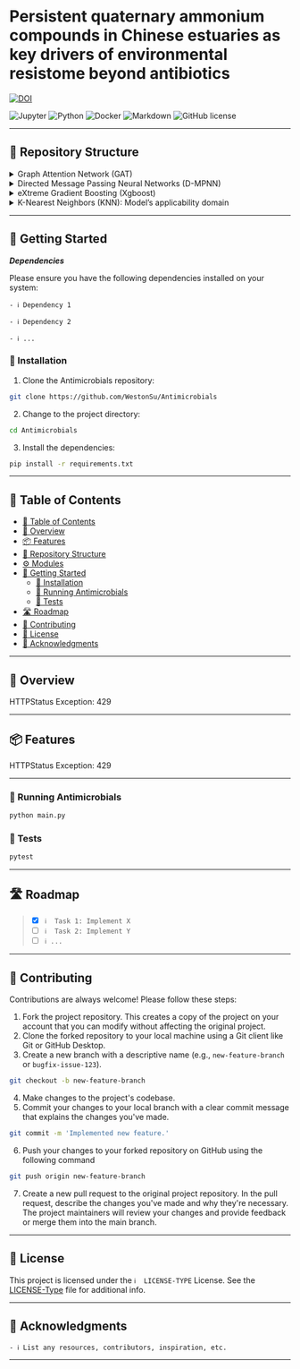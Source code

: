 # Persistent quaternary ammonium compounds in Chinese estuaries as key drivers of environmental resistome beyond antibiotics
[![DOI](https://zenodo.org/badge/DOI/10.5281/zenodo.8305808.svg)](https://doi.org/10.5281/zenodo.8305808)
<p align="left">
<img src="https://img.shields.io/badge/Jupyter-F37626.svg?style&logo=Jupyter&logoColor=white" alt="Jupyter" />
<img src="https://img.shields.io/badge/Python-3776AB.svg?style&logo=Python&logoColor=white" alt="Python" />
<img src="https://img.shields.io/badge/Docker-2496ED.svg?style&logo=Docker&logoColor=white" alt="Docker" />
<img src="https://img.shields.io/badge/Markdown-000000.svg?style&logo=Markdown&logoColor=white" alt="Markdown" />
<img src="https://img.shields.io/github/license/WestonSu/Antimicrobials?style&color=5D6D7E" alt="GitHub license" />
</p>


---
## 📂 Repository Structure

<details closed><summary>Graph Attention Network (GAT)</summary>

| File                                                                                                                                       | Summary                                                                                                                                                                                                                                                                                                   |
| ---                                                                                                                                        | ---                                                                                                                                                                                                                                                                                                       |
| [Antibacterials.ipynb](https://github.com/WestonSu/Antimicrobials/blob/main/GAT/code/Antibacterials.ipynb)                                 | Prompt exceeds max token limit: 55634.                                                                                                                                                                                                                                                                    |
| [hyper_parameter_search_Solubility.py](https://github.com/WestonSu/Antimicrobials/blob/main/GAT/code/hyper_parameter_search_Solubility.py) | HTTPStatus Exception: 429                                                                                                                                                                                                                                                                                 |
| [getFeatures.py](https://github.com/WestonSu/Antimicrobials/blob/main/GAT/code/AttentiveFP/getFeatures.py)                               | HTTPStatus Exception: 429 |
| [AttentiveLayers_viz.py](https://github.com/WestonSu/Antimicrobials/blob/main/GAT/code/AttentiveFP/AttentiveLayers_viz.py)               | HTTPStatus Exception: 429 |
| [AttentiveLayers.py](https://github.com/WestonSu/Antimicrobials/blob/main/GAT/code/AttentiveFP/AttentiveLayers.py)                       | HTTPStatus Exception: 429 |
| [Featurizer.py](https://github.com/WestonSu/Antimicrobials/blob/main/GAT/code/AttentiveFP/Featurizer.py)                                 | HTTPStatus Exception: 429 |
| [Featurizer_aromaticity_rm.py](https://github.com/WestonSu/Antimicrobials/blob/main/GAT/code/AttentiveFP/Featurizer_aromaticity_rm.py)   | HTTPStatus Exception: 429 |
| [getFeatures_aromaticity_rm.py](https://github.com/WestonSu/Antimicrobials/blob/main/GAT/code/AttentiveFP/getFeatures_aromaticity_rm.py) | HTTPStatus Exception: 429 |

</details>

<details closed><summary>Directed Message Passing Neural Networks (D-MPNN)</summary>

| File                                                                            | Summary                                |
| ---                                                                             | ---                                    |
| [DMPNN.ipynb](https://github.com/WestonSu/Antimicrobials/blob/main/DMPNN.ipynb) | Prompt exceeds max token limit: 22257. |

</details>

<details closed><summary>eXtreme Gradient Boosting (Xgboost)</summary>

| File                                                                                        | Summary                                  |
| ---                                                                                         | ---                                      |
| [XGBoost.ipynb](https://github.com/WestonSu/Antimicrobials/blob/main/XGBoost/XGBoost.ipynb) | Prompt exceeds max token limit: 12337.   |
| [Anti.txt](https://github.com/WestonSu/Antimicrobials/blob/main/XGBoost/Anti.txt)           | Prompt exceeds max token limit: 5897.    |
| [Anti_MD.txt](https://github.com/WestonSu/Antimicrobials/blob/main/XGBoost/Anti_MD.txt)     | Prompt exceeds max token limit: 1798445. |

</details>

<details closed><summary>K-Nearest Neighbors (KNN): Model’s applicability domain</summary>

| File                                                                                                                               | Summary                                 |
| ---                                                                                                                                | ---                                     |
| [Applicability_Domain.ipynb](https://github.com/WestonSu/Antimicrobials/blob/main/Applicability_Domain/Applicability_Domain.ipynb) | Prompt exceeds max token limit: 5171.   |
| [training_set.sdf](https://github.com/WestonSu/Antimicrobials/blob/main/Applicability_Domain/training_set.sdf)                     | Prompt exceeds max token limit: 307209. |
| [test_set.sdf](https://github.com/WestonSu/Antimicrobials/blob/main/Applicability_Domain/test_set.sdf)                             | Prompt exceeds max token limit: 212299. |

</details>

---
## 🚀 Getting Started

***Dependencies***

Please ensure you have the following dependencies installed on your system:

`- ℹ️ Dependency 1`

`- ℹ️ Dependency 2`

`- ℹ️ ...`

### 🔧 Installation

1. Clone the Antimicrobials repository:
```sh
git clone https://github.com/WestonSu/Antimicrobials
```

2. Change to the project directory:
```sh
cd Antimicrobials
```

3. Install the dependencies:
```sh
pip install -r requirements.txt
```
---

## 📖 Table of Contents
- [📖 Table of Contents](#-table-of-contents)
- [📍 Overview](#-overview)
- [📦 Features](#-features)
- [📂 Repository Structure](#-repository-structure)
- [⚙️ Modules](#modules)
- [🚀 Getting Started](#-getting-started)
    - [🔧 Installation](#-installation)
    - [🤖 Running Antimicrobials](#-running-Antimicrobials)
    - [🧪 Tests](#-tests)
- [🛣 Roadmap](#-roadmap)
- [🤝 Contributing](#-contributing)
- [📄 License](#-license)
- [👏 Acknowledgments](#-acknowledgments)

---


## 📍 Overview

HTTPStatus Exception: 429

---

## 📦 Features

HTTPStatus Exception: 429

---





### 🤖 Running Antimicrobials

```sh
python main.py
```

### 🧪 Tests
```sh
pytest
```

---


## 🛣 Roadmap

> - [X] `ℹ️  Task 1: Implement X`
> - [ ] `ℹ️  Task 2: Implement Y`
> - [ ] `ℹ️ ...`


---

## 🤝 Contributing

Contributions are always welcome! Please follow these steps:
1. Fork the project repository. This creates a copy of the project on your account that you can modify without affecting the original project.
2. Clone the forked repository to your local machine using a Git client like Git or GitHub Desktop.
3. Create a new branch with a descriptive name (e.g., `new-feature-branch` or `bugfix-issue-123`).
```sh
git checkout -b new-feature-branch
```
4. Make changes to the project's codebase.
5. Commit your changes to your local branch with a clear commit message that explains the changes you've made.
```sh
git commit -m 'Implemented new feature.'
```
6. Push your changes to your forked repository on GitHub using the following command
```sh
git push origin new-feature-branch
```
7. Create a new pull request to the original project repository. In the pull request, describe the changes you've made and why they're necessary.
The project maintainers will review your changes and provide feedback or merge them into the main branch.

---

## 📄 License

This project is licensed under the `ℹ️  LICENSE-TYPE` License. See the [LICENSE-Type](LICENSE) file for additional info.

---

## 👏 Acknowledgments

`- ℹ️ List any resources, contributors, inspiration, etc.`

---
